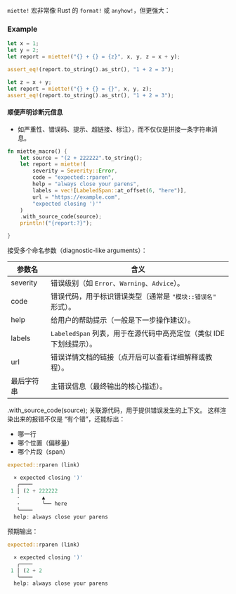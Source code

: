 `miette!` 宏非常像 Rust 的 `format!` 或 `anyhow!`，但更强大：
### Example
```rust
let x = 1;
let y = 2;
let report = miette!("{} + {} = {z}", x, y, z = x + y);

assert_eq!(report.to_string().as_str(), "1 + 2 = 3");

let z = x + y;
let report = miette!("{} + {} = {}", x, y, z);
assert_eq!(report.to_string().as_str(), "1 + 2 = 3");

```
#### 顺便声明诊断元信息
- 如严重性、错误码、提示、超链接、标注），而不仅仅是拼接一条字符串消息。
```rust
fn miette_macro() {
    let source = "(2 + 222222".to_string();
    let report = miette!(
        severity = Severity::Error,
        code = "expected::rparen",
        help = "always close your parens",
        labels = vec![LabeledSpan::at_offset(6, "here")],
        url = "https://example.com",
        "expected closing ')'"
    )
    .with_source_code(source);
    println!("{report:?}");

}

```
接受多个命名参数（diagnostic-like arguments）：

| 参数名      | 含义                                          |
| -------- | ------------------------------------------- |
| severity | 错误级别（如 `Error`、`Warning`、`Advice`）。         |
| code     | 错误代码，用于标识错误类型（通常是 `"模块::错误名"` 形式）。          |
| help     | 给用户的帮助提示（一般是下一步操作建议）。                       |
| labels   | `LabeledSpan` 列表，用于在源代码中高亮定位（类似 IDE 下划线提示）。 |
| url      | 错误详情文档的链接（点开后可以查看详细解释或教程）。                  |
| 最后字符串    | 主错误信息（最终输出的核心描述）。                           |
.with_source_code(source);
关联源代码，用于提供错误发生的上下文。
这样渲染出来的报错不仅是 “有个错”，还能标出：
- 哪一行
- 哪个位置（偏移量）    
- 哪个片段（span）
```rust
expected::rparen (link)

  × expected closing ')'
   ╭────
 1 │ (2 + 222222
   ·       ▲
   ·       ╰── here
   ╰────
  help: always close your parens
```
预期输出：
```rust
expected::rparen (link)

  × expected closing ')'
   ╭────
 1 │ (2 + 2
   ╰────
  help: always close your parens
```